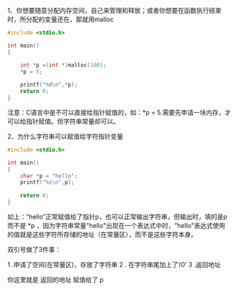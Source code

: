 1、你想要随意分配内存空间，自己来管理和释放；或者你想要在函数执行结束时，所分配的变量还在，那就用malloc
```c
#include <stdio.h>

int main()
{

	int *p =(int *)malloc(100);
    *p = 5;
    
    printf("%d\n",*p);
	return 0;
}

```

注意：C语言中是不可以直接给指针赋值的，如：*p = 5.需要先申请一块内存，才可以给指针赋值。但字符串常量却可以。

2、为什么字符串可以赋值给字符指针变量
```c
#include <stdio.h>

int main()
{
	char *p = "hello";
    printf("%s\n",p);
     
	return 0;
}
```

如上：“hello”正常赋值给了指针p，也可以正常输出字符串，但输出时，填的是p而不是 \*p ，因为字符串常量"hello"出现在一个表达式中时，"hello"表达式使用的值就是这些字符所存储的地址（在常量区），而不是这些字符本身。

双引号做了3件事：

1 .申请了空间(在常量区)，存放了字符串
2 . 在字符串尾加上了’\/0’
3 .返回地址

你这里就是 返回的地址 赋值给了 p